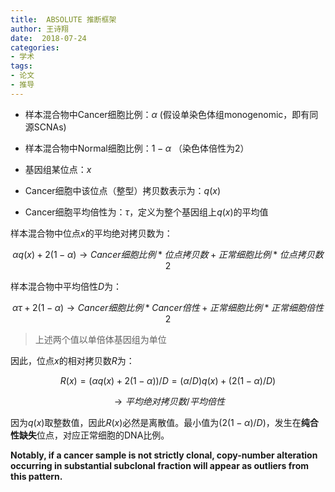 ```yaml
---
title:  ABSOLUTE 推断框架
author: 王诗翔
date:  2018-07-24
categories:
- 学术
tags:
- 论文
- 推导
---
```




* 样本混合物中Cancer细胞比例：$\alpha$  (假设单染色体组monogenomic，即有同源SCNAs)

* 样本混合物中Normal细胞比例：$1-\alpha$  （染色体倍性为2）

* 基因组某位点：$x$

* Cancer细胞中该位点（整型）拷贝数表示为：$q(x)$

* Cancer细胞平均倍性为：$\tau$，定义为整个基因组上$q(x)$的平均值


样本混合物中位点$x$的平均绝对拷贝数为：

$$
\alpha q(x) + 2(1-\alpha)    \rightarrow Cancer细胞比例*位点拷贝数+正常细胞比例*位点拷贝数2
$$

样本混合物中平均倍性$D$为：

$$
\alpha \tau + 2(1-\alpha) \rightarrow Cancer细胞比例 * Cancer倍性 + 正常细胞比例 * 正常细胞倍性2
$$

> 上述两个值以单倍体基因组为单位

因此，位点$x$的相对拷贝数$R$为：

$$
R(x) = (\alpha q(x) + 2(1-\alpha)) / D = (\alpha / D) q(x) + (2(1-\alpha) / D)
$$

$$
\rightarrow 平均绝对拷贝数 / 平均倍性
$$

因为$q(x)$取整数值，因此$R(x)$必然是离散值。最小值为$(2(1-\alpha)/D)$，发生在**纯合性缺失**位点，对应正常细胞的DNA比例。

**Notably, if a cancer sample is not strictly clonal, copy-number alteration occurring in substantial subclonal fraction will appear as outliers from this pattern.**

